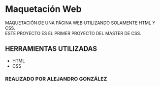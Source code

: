 # Maquetación Web

MAQUETACIÓN DE UNA PÁGINA WEB UTILIZANDO SOLAMENTE HTML Y CSS. <br>
ESTE PROYECTO ES EL PRIMER PROYECTO DEL MASTER DE CSS.

## HERRAMIENTAS UTILIZADAS

-   HTML
-   CSS

### REALIZADO POR ALEJANDRO GONZÁLEZ
